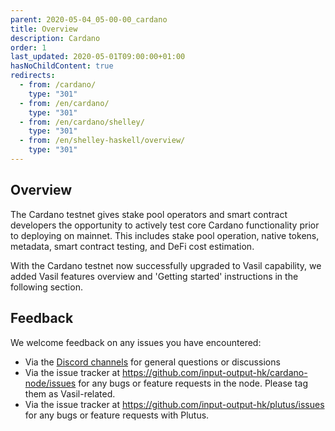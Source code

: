```yaml
---
parent: 2020-05-04_05-00-00_cardano
title: Overview
description: Cardano
order: 1
last_updated: 2020-05-01T09:00:00+01:00
hasNoChildContent: true
redirects:
  - from: /cardano/
    type: "301"
  - from: /en/cardano/
    type: "301"
  - from: /en/cardano/shelley/
    type: "301"
  - from: /en/shelley-haskell/overview/
    type: "301"
---
```

## Overview

The Cardano testnet gives stake pool operators and smart contract developers the opportunity to actively test core Cardano functionality prior to deploying on mainnet. This includes stake pool operation, native tokens, metadata, smart contract testing, and DeFi cost estimation. 

With the Cardano testnet now successfully upgraded to Vasil capability, we added Vasil features overview and 'Getting started' instructions in the following section. 

## Feedback

We welcome feedback on any issues you have encountered:
+ Via the [Discord channels](https://discord.com/channels/826816523368005654/826816523964383263) for general questions or discussions
+ Via the issue tracker at https://github.com/input-output-hk/cardano-node/issues for any bugs or feature requests in the node. Please tag them as Vasil-related.
+ Via the issue tracker at https://github.com/input-output-hk/plutus/issues for any bugs or feature requests with Plutus.

